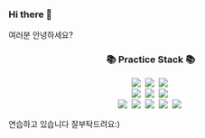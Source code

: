 ### Hi there 👋
여러분 안녕하세요?
<h3 align="center">📚 Practice Stack 📚</h3>
<p align="center">
  <img src="https://img.shields.io/badge/Python-3766AB?style=flat-square&logo=Python&logoColor=white"/></a>&nbsp 
  <img src="https://img.shields.io/badge/C-ffb13b?style=flat-square&logo=C&logoColor=white"/></a>&nbsp 
  <img src="https://img.shields.io/badge/mariadb-003545?style=flat-square&logo=mariadb&logoColor=white"/></a>&nbsp 
<br>
  <img src="https://img.shields.io/badge/SpringBoot-6DB33F?style=flat-square&logo=SpringBoot&logoColor=white"/></a>&nbsp 
  <img src="https://img.shields.io/badge/R-2496ED?style=flat-square&logo=R&logoColor=white"/></a>&nbsp 
  <img src="https://img.shields.io/badge/Mysql-007396?style=flat-square&logo=Mysql&logoColor=white"/></a>&nbsp
<br>
  <img src="https://img.shields.io/badge/flask-333333?style=flat-square&logo=flask&logoColor=white"/></a>&nbsp
  <img src="https://img.shields.io/badge/Java-FF9933?style=flat-square&logo=java&logoColor=white"/></a>&nbsp
  <img src="https://img.shields.io/badge/HTML5-E34F26?style=flat-square&logo=html5&logoColor=white"/></a>&nbsp
  <img src="https://img.shields.io/badge/Linux-FCC624?style=flat-square&logo=linux&logoColor=white"/></a>&nbsp
  <img src="https://img.shields.io/badge/Django-092E20?style=flat-square&logo=Django&logoColor=white"/></a>&nbsp
</p>

연습하고 있습니다 잘부탁드려요:)

